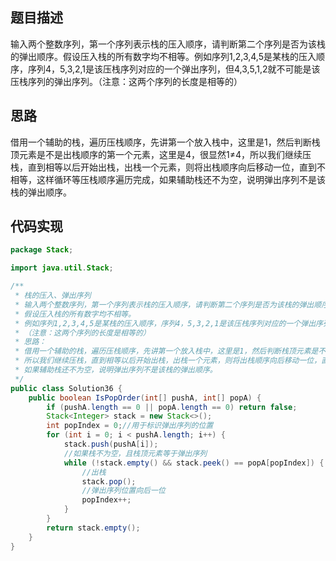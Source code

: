 ## 题目描述
输入两个整数序列，第一个序列表示栈的压入顺序，请判断第二个序列是否为该栈的弹出顺序。假设压入栈的所有数字均不相等。例如序列1,2,3,4,5是某栈的压入顺序，序列4，5,3,2,1是该压栈序列对应的一个弹出序列，但4,3,5,1,2就不可能是该压栈序列的弹出序列。（注意：这两个序列的长度是相等的）

## 思路
借用一个辅助的栈，遍历压栈顺序，先讲第一个放入栈中，这里是1，然后判断栈顶元素是不是出栈顺序的第一个元素，这里是4，很显然1≠4，所以我们继续压栈，直到相等以后开始出栈，出栈一个元素，则将出栈顺序向后移动一位，直到不相等，这样循环等压栈顺序遍历完成，如果辅助栈还不为空，说明弹出序列不是该栈的弹出顺序。

## 代码实现
```java
package Stack;

import java.util.Stack;

/**
 * 栈的压入、弹出序列
 * 输入两个整数序列，第一个序列表示栈的压入顺序，请判断第二个序列是否为该栈的弹出顺序。
 * 假设压入栈的所有数字均不相等。
 * 例如序列1,2,3,4,5是某栈的压入顺序，序列4，5,3,2,1是该压栈序列对应的一个弹出序列，但4,3,5,1,2就不可能是该压栈序列的弹出序列。
 * （注意：这两个序列的长度是相等的）
 * 思路：
 * 借用一个辅助的栈，遍历压栈顺序，先讲第一个放入栈中，这里是1，然后判断栈顶元素是不是出栈顺序的第一个元素，这里是4，很显然1≠4，
 * 所以我们继续压栈，直到相等以后开始出栈，出栈一个元素，则将出栈顺序向后移动一位，直到不相等，这样循环等压栈顺序遍历完成，
 * 如果辅助栈还不为空，说明弹出序列不是该栈的弹出顺序。
 */
public class Solution36 {
    public boolean IsPopOrder(int[] pushA, int[] popA) {
        if (pushA.length == 0 || popA.length == 0) return false;
        Stack<Integer> stack = new Stack<>();
        int popIndex = 0;//用于标识弹出序列的位置
        for (int i = 0; i < pushA.length; i++) {
            stack.push(pushA[i]);
            //如果栈不为空，且栈顶元素等于弹出序列
            while (!stack.empty() && stack.peek() == popA[popIndex]) {
                //出栈
                stack.pop();
                //弹出序列位置向后一位
                popIndex++;
            }
        }
        return stack.empty();
    }
}

```
